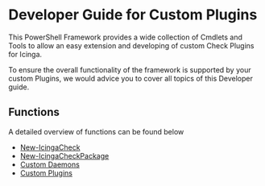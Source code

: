Developer Guide for Custom Plugins
===

This PowerShell Framework provides a wide collection of Cmdlets and Tools to allow an easy extension and developing of custom Check Plugins for Icinga.

To ensure the overall functionality of the framework is supported by your custom Plugins, we would advice you to cover all topics of this Developer guide.

Functions
---

A detailed overview of functions can be found below

* [New-IcingaCheck](developerguide/01-New-IcingaCheck.md)
* [New-IcingaCheckPackage](developerguide/02-New-IcingaCheckPackage.md)
* [Custom Daemons](developerguide/10-Custom-Daemons.md)
* [Custom Plugins](developerguide/11-Custom-Plugins.md)
